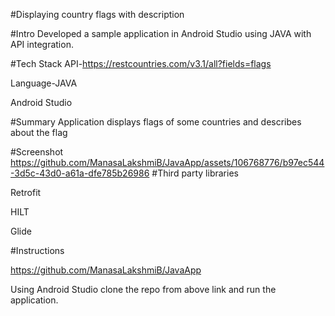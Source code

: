 #Displaying country flags with description

#Intro
Developed a sample application in Android Studio using JAVA with API integration.

#Tech Stack
API-https://restcountries.com/v3.1/all?fields=flags

Language-JAVA

Android Studio

#Summary
Application displays flags of some countries and describes about the flag

#Screenshot
https://github.com/ManasaLakshmiB/JavaApp/assets/106768776/b97ec544-3d5c-43d0-a61a-dfe785b26986
#Third party libraries

Retrofit

HILT

Glide



#Instructions

https://github.com/ManasaLakshmiB/JavaApp

Using Android Studio clone the repo from above link  and run the application.






